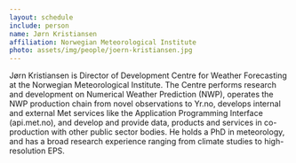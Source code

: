 ```yaml
---
layout: schedule
include: person
name: Jørn Kristiansen
affiliation: Norwegian Meteorological Institute
photo: assets/img/people/joern-kristiansen.jpg
---
```


Jørn Kristiansen is Director of Development Centre for Weather Forecasting at
the Norwegian Meteorological Institute. The Centre performs research and
development on Numerical Weather Prediction (NWP), operates the NWP production
chain from novel observations to Yr.no, develops internal and external Met
services like the Application Programming Interface (api.met.no), and develop
and provide data, products and services in co-production with other public
sector bodies. He holds a PhD in meteorology, and has a broad research
experience ranging from climate studies to high-resolution EPS.
